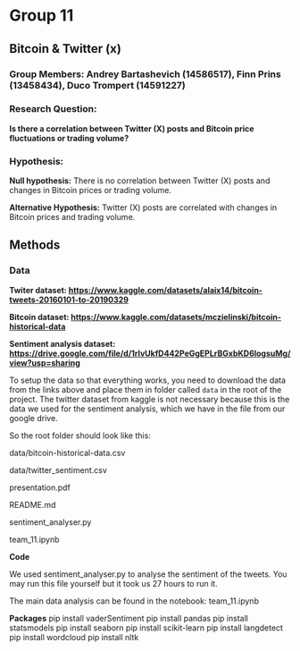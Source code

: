 # Group 11

## Bitcoin & Twitter (x)

### Group Members:  Andrey Bartashevich (14586517), Finn Prins (13458434), Duco Trompert (14591227)

### Research Question:

**Is there a correlation between Twitter (X) posts and Bitcoin price fluctuations or trading volume?**

### Hypothesis:
**Null hypothesis:** There is no correlation between Twitter (X) posts and changes in Bitcoin prices or trading volume.

**Alternative Hypothesis:** Twitter (X) posts are correlated with changes in Bitcoin prices and trading volume.

## Methods

### Data ###
**Twiter dataset: https://www.kaggle.com/datasets/alaix14/bitcoin-tweets-20160101-to-20190329**

**Bitcoin dataset: https://www.kaggle.com/datasets/mczielinski/bitcoin-historical-data**

**Sentiment analysis dataset: https://drive.google.com/file/d/1rlvUkfD442PeGgEPLrBGxbKD6logsuMg/view?usp=sharing**

To setup the data so that everything works, you need to download the data from the links above and place them in folder called `data` in the root of the project.
The twitter dataset from kaggle is not necessary because this is the data we used for the sentiment analysis, which we have in the file from our google drive.

So the root folder should look like this:

data/bitcoin-historical-data.csv

data/twitter_sentiment.csv

presentation.pdf

README.md

sentiment_analyser.py

team_11.ipynb

**Code**

We used sentiment_analyser.py to analyse the sentiment of the tweets.
You may run this file yourself but it took us 27 hours to run it.

The main data analysis can be found in the notebook: team_11.ipynb

**Packages**
pip install vaderSentiment
pip install pandas
pip install statsmodels
pip install seaborn
pip install scikit-learn
pip install langdetect
pip install wordcloud
pip install nltk



